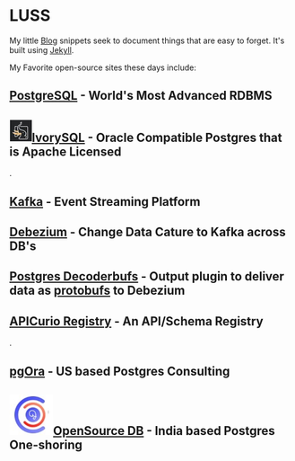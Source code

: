 # LUSS

My little [Blog](http://luss.io) snippets seek to document things that are easy to forget.  It's built using [Jekyll](https://jekyllrb.com).

My Favorite open-source sites these days include:

## [PostgreSQL](https://postgresql.org) - World's Most Advanced RDBMS
## <img src=ivorysql.jpg>[IvorySQL](https://ivorysql.org) - Oracle Compatible Postgres that is Apache Licensed
.
## [Kafka](https://kafka.apache.org) - Event Streaming Platform
## [Debezium](https://debezium.io) - Change Data Cature to Kafka across DB's
## [Postgres Decoderbufs](https://github.com/debezium/postgres-decoderbufs) - Output plugin to deliver data as [protobufs](https://protobuf.dev) to Debezium
## [APICurio Registry](https://www.apicur.io/registry/) - An API/Schema Registry
.
## [pgOra](https://pgora.com) - US based Postgres Consulting
## <img src=opensource-db.jpg>[OpenSource DB](https://opensource-db.com) - India based Postgres One-shoring

